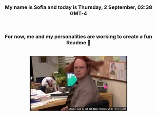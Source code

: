 


<div align="center">
<h3 >My name is Sofia and today is Thursday, 2 September, 02:38 GMT-4</h3><br>
<h3 >For now, me and my personalities are working to create a fun Readme 👋
</h3><br>
<img src='img/dwight.gif' alt='working...'/>
</div>
